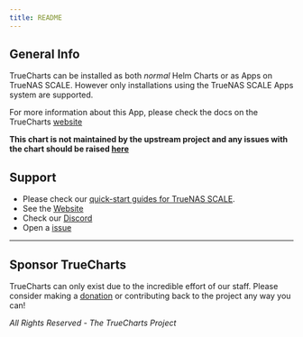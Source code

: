 ```yaml
---
title: README
---
```


## General Info

TrueCharts can be installed as both _normal_ Helm Charts or as Apps on TrueNAS SCALE.
However only installations using the TrueNAS SCALE Apps system are supported.

For more information about this App, please check the docs on the TrueCharts [website](https://truecharts.org/charts/stable/lingva)

**This chart is not maintained by the upstream project and any issues with the chart should be raised [here](https://github.com/truecharts/charts/issues/new/choose)**

## Support

- Please check our [quick-start guides for TrueNAS SCALE](https://truecharts.org/manual/SCALE/guides/scale-intro).
- See the [Website](https://truecharts.org)
- Check our [Discord](https://discord.gg/tVsPTHWTtr)
- Open a [issue](https://github.com/truecharts/charts/issues/new/choose)

---

## Sponsor TrueCharts

TrueCharts can only exist due to the incredible effort of our staff.
Please consider making a [donation](https://truecharts.org/sponsor) or contributing back to the project any way you can!

_All Rights Reserved - The TrueCharts Project_
